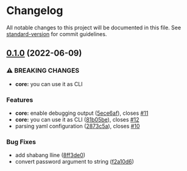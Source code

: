 # Changelog

All notable changes to this project will be documented in this file. See [standard-version](https://github.com/conventional-changelog/standard-version) for commit guidelines.

## [0.1.0](https://github.com/magzim21/safedial/compare/v0.0.1...v0.1.0) (2022-06-09)


### ⚠ BREAKING CHANGES

* **core:** you can use it as CLI

### Features

* **core:** enable debugging output ([5ece6af](https://github.com/magzim21/safedial/commit/5ece6af1f7c42322158ee19938e0467f8e2fd4f6)), closes [#11](https://github.com/magzim21/safedial/issues/11)
* **core:** you can use it as CLI ([81b05be](https://github.com/magzim21/safedial/commit/81b05be3b244dd8927852005334ff25af19f66c0)), closes [#12](https://github.com/magzim21/safedial/issues/12)
* parsing yaml configuration ([2873c5a](https://github.com/magzim21/safedial/commit/2873c5ab23625a61d9814380523f5057439150fc)), closes [#10](https://github.com/magzim21/safedial/issues/10)


### Bug Fixes

* add shabang lline ([8ff3de0](https://github.com/magzim21/safedial/commit/8ff3de06d2248277e2d1ec49f4663011e6f5660a))
* convert password argument to string ([f2a10d6](https://github.com/magzim21/safedial/commit/f2a10d6254b9bc3bff6d23a8392a312d768e3e98))
